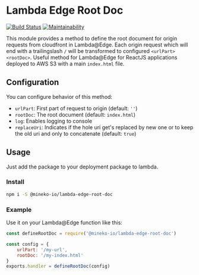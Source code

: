 # Lambda Edge Root Doc
[![Build Status](https://travis-ci.org/mineko-io/lambda-edge-root-doc.svg?branch=master)](https://travis-ci.org/mineko-io/lambda-edge-root-doc) [![Maintainability](https://api.codeclimate.com/v1/badges/b76fb2fec34f0f51cde4/maintainability)](https://codeclimate.com/github/mineko-io/lambda-edge-root-doc/maintainability)

This module provides a method to define the root document for origin requests from cloudfront in Lambda@Edge.
Each origin request which will end with a trailingslash `/` will be transformed to configured `<urlPart><rootDoc>`.
Useful method for Lambda@Edge for ReactJS applications deployed to AWS S3 with a main `index.html` file.

## Configuration
You can configure behavior of this method:

* `urlPart`: First part of request to origin (default: `''`)
* `rootDoc`: The root document (default: `index.html`)
* `log`: Enables logging to console
* `replaceUri`: Indicates if the hole uri get's replaced by new one or to keep the old uri and only to concatenate (default: `true`)

## Usage
Just add the package to your deployment package to lambda.

### Install
```bash
npm i -S @mineko-io/lambda-edge-root-doc
```

### Example
Use it on your Lambda@Edge function like this:
```js
const defineRootDoc = require('@mineko-io/lambda-edge-root-doc')

const config = {
    urlPart: '/my-url',
    rootDoc: '/my-index.html'
}
exports.handler = defineRootDoc(config)
```
